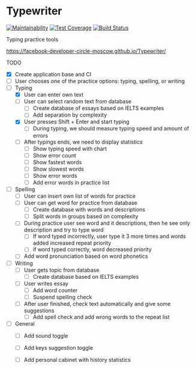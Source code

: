 # Typewriter

[![Maintainability](https://api.codeclimate.com/v1/badges/feec8e04113d5fdffb0e/maintainability)](https://codeclimate.com/github/Facebook-Developer-Circle-Moscow/Typewriter/maintainability)
[![Test Coverage](https://api.codeclimate.com/v1/badges/feec8e04113d5fdffb0e/test_coverage)](https://codeclimate.com/github/Facebook-Developer-Circle-Moscow/Typewriter/test_coverage)
[![Build Status](https://travis-ci.com/Facebook-Developer-Circle-Moscow/Typewriter.svg?branch=main)](https://travis-ci.com/Facebook-Developer-Circle-Moscow/Typewriter)

Typing practice tools

https://facebook-developer-circle-moscow.github.io/Typewriter/

TODO

- [x] Create application base and CI
- [ ] User chooses one of the practice options: typing, spelling, or writing
- [ ] Typing
    - [x] User can enter own text
    - [ ] User can select random text from database
        - [ ] Create database of essays based on IELTS examples
        - [ ] Add separation by complexity
    - [x] User presses Shift + Enter and start typing
        - [ ] During typing, we should measure typing speed and amount of errors
    - [ ] After typings ends, we need to display statistics
        - [ ] Show typing speed with chart
        - [ ] Show error count
        - [ ] Show fastest words
        - [ ] Show slowest words
        - [ ] Show error words
        - [ ] Add error words in practice list
- [ ] Spelling
    - [ ] User can insert own list of words for practice
    - [ ] User can get word for practice from database
        - [ ] Create database with words and descriptions
        - [ ] Split words in groups based on complexity
    - [ ] During practice user see word and it descriptions, then he see only description and try to type word
        - [ ] If word typed incorrectly, user type it 3 more times and words added increased repeat priority
        - [ ] if word typed correctly, word decreased priority
    - [ ] Add word pronunciation based on word phonetics
- [ ] Writing
    - [ ] User gets topic from database
        - [ ] Create database based on IELTS examples
    - [ ] User writes essay
        - [ ] Add word counter
        - [ ] Suspend spelling check
    - [ ] After user finished, check text automatically and give some suggestions 
        - [ ] Add spell check and add wrong words to the repeat list
- [ ] General
    - [ ] Add sound toggle
    - [ ] Add keys suggestion toggle
    - [ ] Add personal cabinet with history statistics
    